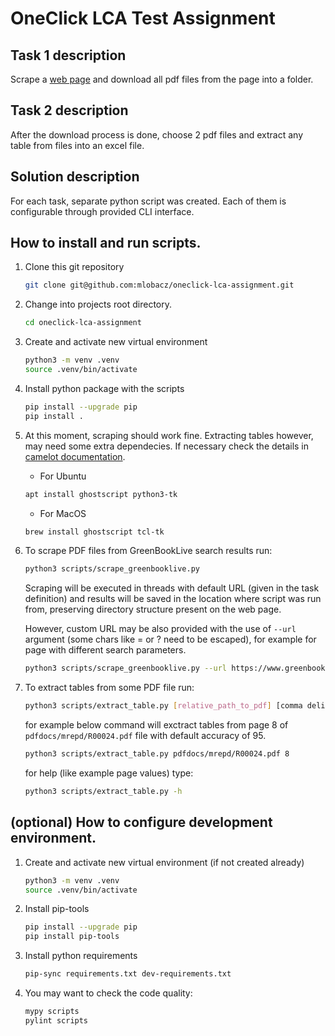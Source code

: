 # OneClick LCA Test Assignment

## Task 1 description

Scrape a [web page](https://www.greenbooklive.com/search/companysearch.jsp?from=0&partid=10028&sectionid=0&companyName=&productName=&productType=&certNo=&regionId=0&countryId=0&addressPostcode=&certBody=&id=260&results_pp=1000&sortResultsComp) 
and download all pdf files from the page into a folder.


## Task 2 description

After the download process is done, choose 2 pdf files and extract any table from files into an excel file.

## Solution description

For each task, separate python script was created. Each of them is configurable through provided CLI interface.

## How to install and run scripts.

1. Clone this git repository

    ```bash
    git clone git@github.com:mlobacz/oneclick-lca-assignment.git
    ```

2. Change into projects root directory.

    ```bash
    cd oneclick-lca-assignment
    ```

3. Create and activate new virtual environment

    ```bash
    python3 -m venv .venv
    source .venv/bin/activate
    ```

4. Install python package with the scripts

    ```bash
    pip install --upgrade pip
    pip install .
    ```

5. At this moment, scraping should work fine. Extracting tables however, may need some extra dependecies. If necessary check the details in [camelot documentation](https://camelot-py.readthedocs.io/en/master/user/install-deps.html).

   * For Ubuntu
    ```bash
    apt install ghostscript python3-tk
    ```
   * For MacOS
    ```bash
    brew install ghostscript tcl-tk
    ```

6. To scrape PDF files from GreenBookLive search results run:

    ```bash
    python3 scripts/scrape_greenbooklive.py
    ```
    Scraping will be executed in threads with default URL (given in the task definition) and results will be saved in the location where script was run from, preserving directory structure present on the web page.
    
    However, custom URL may be also provided with the use of `--url` argument (some chars like = or ? need to be escaped), for example for page with different search parameters.
    ```bash
    python3 scripts/scrape_greenbooklive.py --url https://www.greenbooklive.com/search/companysearch.jsp\?partid\=10028\&sectionid\=0\&companyName\=\&productName\=\&productType\=\&certNo\=\&regionId\=0\&countryId\=0\&addressPostcode\=\&certBody\=\&id\=260\&sortResultsComp\=
    ```

7. To extract tables from some PDF file run:
    ```bash
    python3 scripts/extract_table.py [relative_path_to_pdf] [comma delimited numbers of pages with tables] [accuracy(optional)]
    ```
    for example below command will exctract tables from page 8 of `pdfdocs/mrepd/R00024.pdf` file with default accuracy of 95.
    ```bash
    python3 scripts/extract_table.py pdfdocs/mrepd/R00024.pdf 8
    ```
    for help (like example page values) type:
    ```bash
    python3 scripts/extract_table.py -h
    ```
    


## (optional) How to configure development environment.
1. Create and activate new virtual environment (if not created already)

    ```bash
    python3 -m venv .venv
    source .venv/bin/activate
    ```

2. Install pip-tools

    ```bash
    pip install --upgrade pip
    pip install pip-tools
    ```

3. Install python requirements

    ```bash
    pip-sync requirements.txt dev-requirements.txt
    ```

4. You may want to check the code quality:


    ```bash
    mypy scripts
    pylint scripts
    ```
